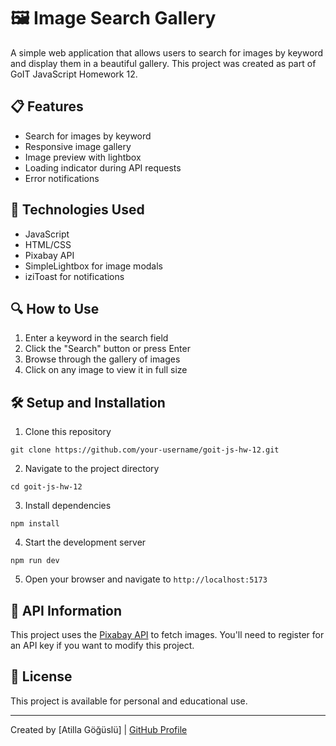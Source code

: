 # 🖼️ Image Search Gallery

A simple web application that allows users to search for images by keyword and
display them in a beautiful gallery. This project was created as part of GoIT
JavaScript Homework 12.

## 📋 Features

- Search for images by keyword
- Responsive image gallery
- Image preview with lightbox
- Loading indicator during API requests
- Error notifications

## 🚀 Technologies Used

- JavaScript
- HTML/CSS
- Pixabay API
- SimpleLightbox for image modals
- iziToast for notifications

## 🔍 How to Use

1. Enter a keyword in the search field
2. Click the "Search" button or press Enter
3. Browse through the gallery of images
4. Click on any image to view it in full size

## 🛠️ Setup and Installation

1. Clone this repository

```
git clone https://github.com/your-username/goit-js-hw-12.git
```

2. Navigate to the project directory

```
cd goit-js-hw-12
```

3. Install dependencies

```
npm install
```

4. Start the development server

```
npm run dev
```

5. Open your browser and navigate to `http://localhost:5173`

## 🧾 API Information

This project uses the [Pixabay API](https://pixabay.com/api/docs/) to fetch
images. You'll need to register for an API key if you want to modify this
project.

## 📝 License

This project is available for personal and educational use.

---

Created by [Atilla Göğüslü] | [GitHub Profile](https://github.com/atillagoguslu)
 